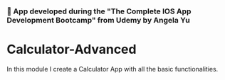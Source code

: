 
### 🧮 App developed during the "The Complete IOS App Development Bootcamp" from Udemy by Angela Yu

# Calculator-Advanced

In this module I create a Calculator App with all the basic functionalities. 
